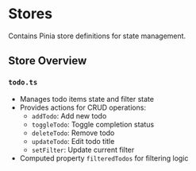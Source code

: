 # Stores

Contains Pinia store definitions for state management.

## Store Overview

### `todo.ts`
- Manages todo items state and filter state
- Provides actions for CRUD operations:
  - `addTodo`: Add new todo
  - `toggleTodo`: Toggle completion status
  - `deleteTodo`: Remove todo
  - `updateTodo`: Edit todo title
  - `setFilter`: Update current filter
- Computed property `filteredTodos` for filtering logic